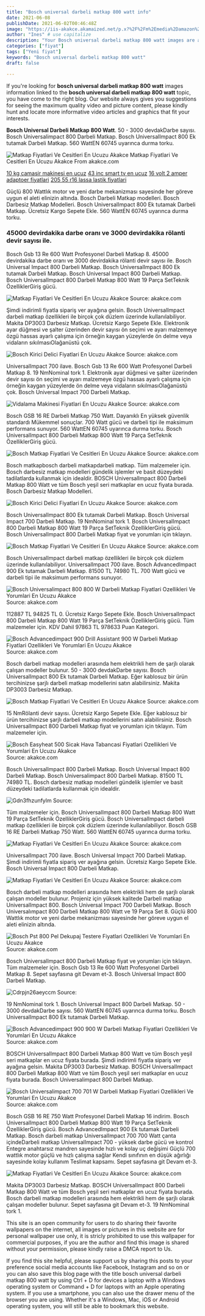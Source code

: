 ```yaml
---
title: "Bosch universal darbeli matkap 800 watt info"
date: 2021-06-08
publishDate: 2021-06-02T00:46:48Z
image: "https://iis-akakce.akamaized.net/p.x?%2F%2Fm%2Emedia%2Damazon%2Ecom%2Fimages%2FI%2F51OODAAUK%2DL%2E%5FSL500%5F%2Ejpg"
author: "Ines" # use capitalize
description: "Your Bosch universal darbeli matkap 800 watt images are available. Bosch universal darbeli matkap 800 watt are a topic that is being searched for and liked by netizens today. You can Find and Download the Bosch universal darbeli matkap 800 watt files here. Download all royalty-free vectors."
categories: ["fiyat"]
tags: ["Yeni fiyat"]
keywords: "Bosch universal darbeli matkap 800 watt"
draft: false

---
```


If you're looking for **bosch universal darbeli matkap 800 watt** images information linked to the **bosch universal darbeli matkap 800 watt** topic, you have come to the right  blog.  Our website always  gives you  suggestions  for seeing  the maximum  quality video and picture  content, please kindly hunt and locate more informative video articles and graphics  that fit your interests.

**Bosch Universal Darbeli Matkap 800 Watt**. 50 - 3000 devdakDarbe sayısı. Bosch Universalimpact 800 Darbeli Matkap. Bosch UniversalImpact 800 Ek tutamak Darbeli Matkap. 560 WattEN 60745 uyarınca durma torku.

![Matkap Fiyatlari Ve Cesitleri En Ucuzu Akakce](https://mcdn01.gittigidiyor.net/63809/638098116_0.jpg "Matkap Fiyatlari Ve Cesitleri En Ucuzu Akakce")
Matkap Fiyatlari Ve Cesitleri En Ucuzu Akakce From akakce.com

[10 kg camasir makinesi en ucuz](/10-kg-camasir-makinesi-en-ucuz/)
[43 inc smart tv en ucuz](/43-inc-smart-tv-en-ucuz/)
[16 volt 2 amper adaptoer fiyatlari](/16-volt-2-amper-adaptoer-fiyatlari/)
[205 55 r16 lassa lastik fiyatlari](/205-55-r16-lassa-lastik-fiyatlari/)

Güçlü 800 Wattlık motor ve yeni darbe mekanizması sayesinde her göreve uygun el aleti elinizin altında. Bosch Darbeli Matkap modelleri. Bosch Darbesiz Matkap Modelleri. Bosch UniversalImpact 800 Ek tutamak Darbeli Matkap. Ücretsiz Kargo Sepete Ekle. 560 WattEN 60745 uyarınca durma torku.

### 45000 devirdakika darbe oranı ve 3000 devirdakika rölanti devir sayısı ile.

Bosch Gsb 13 Re 600 Watt Profesyonel Darbeli Matkap 8. 45000 devirdakika darbe oranı ve 3000 devirdakika rölanti devir sayısı ile. Bosch Universal Impact 800 Darbeli Matkap. Bosch UniversalImpact 800 Ek tutamak Darbeli Matkap. Bosch Universal Impact 800 Darbeli Matkap. Bosch UniversalImpact 800 Darbeli Matkap 800 Watt 19 Parça SetTeknik ÖzelliklerGiriş gücü.


![Matkap Fiyatlari Ve Cesitleri En Ucuzu Akakce](https://mcdn01.gittigidiyor.net/63809/638098116_0.jpg "Matkap Fiyatlari Ve Cesitleri En Ucuzu Akakce")
Source: akakce.com

Şimdi indirimli fiyatla sipariş ver ayağına gelsin. Bosch UniversalImpact darbeli matkap özellikleri ile birçok çok düzlem üzerinde kullanılabiliyor. Makita DP3003 Darbesiz Matkap. Ücretsiz Kargo Sepete Ekle. Elektronik ayar düğmesi ve şalter üzerinden devir sayısı ön seçimi ve ayarı malzemeye özgü hassas ayarlı çalışma için örneğin kaygan yüzeylerde ön delme veya vidaların sıkılmasıOlağanüstü çok.

![Bosch Kirici Delici Fiyatlari En Ucuzu Akakce](https://iis-akakce.akamaized.net/p.x?%2F%2Fproductimages%2Ehepsiburada%2Enet%2Fs%2F58%2F600%2F11330507505714%2Ejpg "Bosch Kirici Delici Fiyatlari En Ucuzu Akakce")
Source: akakce.com

UniversalImpact 700 ilave. Bosch Gsb 13 Re 600 Watt Profesyonel Darbeli Matkap 8. 19 NmNominal tork 1. Elektronik ayar düğmesi ve şalter üzerinden devir sayısı ön seçimi ve ayarı malzemeye özgü hassas ayarlı çalışma için örneğin kaygan yüzeylerde ön delme veya vidaların sıkılmasıOlağanüstü çok. Bosch Universal Impact 700 Darbeli Matkap.

![Vidalama Makinesi Fiyatlari En Ucuzu Akakce](https://cdn.akakce.com/bosch/bosch-gsb-120-li-12v-akulu-darbeli-x.jpg "Vidalama Makinesi Fiyatlari En Ucuzu Akakce")
Source: akakce.com

Bosch GSB 16 RE Darbeli Matkap 750 Watt. Dayanıklı En yüksek güvenlik standardı Mükemmel sonuçlar. 700 Watt gücü ve darbeli tipi ile maksimum performans sunuyor. 560 WattEN 60745 uyarınca durma torku. Bosch UniversalImpact 800 Darbeli Matkap 800 Watt 19 Parça SetTeknik ÖzelliklerGiriş gücü.

![Bosch Matkap Fiyatlari Ve Cesitleri En Ucuzu Akakce](https://cdn.akakce.com/bosch/bosch-gsb-1300-550-w-darbeli-x.jpg "Bosch Matkap Fiyatlari Ve Cesitleri En Ucuzu Akakce")
Source: akakce.com

Bosch matkapbosch darbeli matkapdarbeli matkap. Tüm malzemeler için. Bosch darbesiz matkap modelleri gündelik işlemler ve basit düzeydeki tadilatlarda kullanmak için idealdir. BOSCH UniversalImpact 800 Darbeli Matkap 800 Watt ve tüm Bosch yeşil seri matkaplar en ucuz fiyata burada. Bosch Darbesiz Matkap Modelleri.

![Bosch Kirici Delici Fiyatlari En Ucuzu Akakce](https://iis-akakce.akamaized.net/p.x?%2F%2Fm%2Emedia%2Damazon%2Ecom%2Fimages%2FI%2F31V%2BDwnHtWL%2E%5FSL500%5F%2Ejpg "Bosch Kirici Delici Fiyatlari En Ucuzu Akakce")
Source: akakce.com

Bosch UniversalImpact 800 Ek tutamak Darbeli Matkap. Bosch Universal Impact 700 Darbeli Matkap. 19 NmNominal tork 1. Bosch UniversalImpact 800 Darbeli Matkap 800 Watt 19 Parça SetTeknik ÖzelliklerGiriş gücü. Bosch UniversalImpact 800 Darbeli Matkap fiyat ve yorumları için tıklayın.

![Bosch Matkap Fiyatlari Ve Cesitleri En Ucuzu Akakce](https://cdn.akakce.com/bosch/bosch-gsb-18-v-ec-18-v-akulu-darbeli-x.jpg "Bosch Matkap Fiyatlari Ve Cesitleri En Ucuzu Akakce")
Source: akakce.com

Bosch UniversalImpact darbeli matkap özellikleri ile birçok çok düzlem üzerinde kullanılabiliyor. UniversalImpact 700 ilave. Bosch AdvancedImpact 900 Ek tutamak Darbeli Matkap. 81500 TL 74980 TL. 700 Watt gücü ve darbeli tipi ile maksimum performans sunuyor.

![Bosch Universalimpact 800 800 W Darbeli Matkap Fiyatlari Ozellikleri Ve Yorumlari En Ucuzu Akakce](https://cdn.akakce.com/bosch/bosch-universalimpact-800-800-w-darbeli-z.jpg "Bosch Universalimpact 800 800 W Darbeli Matkap Fiyatlari Ozellikleri Ve Yorumlari En Ucuzu Akakce")
Source: akakce.com

112887 TL 94825 TL 0. Ücretsiz Kargo Sepete Ekle. Bosch UniversalImpact 800 Darbeli Matkap 800 Watt 19 Parça SetTeknik ÖzelliklerGiriş gücü. Tüm malzemeler için. KDV Dahil 97863 TL 978633 Puan Kategori.

![Bosch Advancedimpact 900 Drill Assistant 900 W Darbeli Matkap Fiyatlari Ozellikleri Ve Yorumlari En Ucuzu Akakce](https://iis-akakce.akamaized.net/p.z?%2F%2Fproductimages%2Ehepsiburada%2Enet%2Fs%2F5%2F600%2F9679836708914%2Ejpg "Bosch Advancedimpact 900 Drill Assistant 900 W Darbeli Matkap Fiyatlari Ozellikleri Ve Yorumlari En Ucuzu Akakce")
Source: akakce.com

Bosch darbeli matkap modelleri arasında hem elektrikli hem de şarjlı olarak çalışan modeller bulunur. 50 - 3000 devdakDarbe sayısı. Bosch UniversalImpact 800 Ek tutamak Darbeli Matkap. Eğer kablosuz bir ürün tercihinizse şarjlı darbeli matkap modellerini satın alabilirsiniz. Makita DP3003 Darbesiz Matkap.

![Bosch Matkap Fiyatlari Ve Cesitleri En Ucuzu Akakce](https://iis-akakce.akamaized.net/p.x?%2F%2Fm%2Emedia%2Damazon%2Ecom%2Fimages%2FI%2F511V57JCIVL%2E%5FSL500%5F%2Ejpg "Bosch Matkap Fiyatlari Ve Cesitleri En Ucuzu Akakce")
Source: akakce.com

15 NmRölanti devir sayısı. Ücretsiz Kargo Sepete Ekle. Eğer kablosuz bir ürün tercihinizse şarjlı darbeli matkap modellerini satın alabilirsiniz. Bosch UniversalImpact 800 Darbeli Matkap fiyat ve yorumları için tıklayın. Tüm malzemeler için.

![Bosch Easyheat 500 Sicak Hava Tabancasi Fiyatlari Ozellikleri Ve Yorumlari En Ucuzu Akakce](https://cdn.akakce.com/bosch/bosch-easyheat-500-z.jpg "Bosch Easyheat 500 Sicak Hava Tabancasi Fiyatlari Ozellikleri Ve Yorumlari En Ucuzu Akakce")
Source: akakce.com

Bosch UniversalImpact 800 Darbeli Matkap. Bosch Universal Impact 800 Darbeli Matkap. Bosch Universalimpact 800 Darbeli Matkap. 81500 TL 74980 TL. Bosch darbesiz matkap modelleri gündelik işlemler ve basit düzeydeki tadilatlarda kullanmak için idealdir.

![Gdn3fhzunfylm](https://iis-akakce.akamaized.net/p.z?%2F%2Fmcdn01%2Egittigidiyor%2Enet%2F68713%2F687139916%5F0%2Ejpg "Gdn3fhzunfylm")
Source: 

Tüm malzemeler için. Bosch UniversalImpact 800 Darbeli Matkap 800 Watt 19 Parça SetTeknik ÖzelliklerGiriş gücü. Bosch UniversalImpact darbeli matkap özellikleri ile birçok çok düzlem üzerinde kullanılabiliyor. Bosch GSB 16 RE Darbeli Matkap 750 Watt. 560 WattEN 60745 uyarınca durma torku.

![Matkap Fiyatlari Ve Cesitleri En Ucuzu Akakce](https://iis-akakce.akamaized.net/p.x?%2F%2Fm%2Emedia%2Damazon%2Ecom%2Fimages%2FI%2F41bpA4eyL3L%2E%5FSL500%5F%2Ejpg "Matkap Fiyatlari Ve Cesitleri En Ucuzu Akakce")
Source: akakce.com

UniversalImpact 700 ilave. Bosch Universal Impact 700 Darbeli Matkap. Şimdi indirimli fiyatla sipariş ver ayağına gelsin. Ücretsiz Kargo Sepete Ekle. Bosch Universal Impact 800 Darbeli Matkap.

![Matkap Fiyatlari Ve Cesitleri En Ucuzu Akakce](http://www.elmavm.com/wp-content/uploads/2020/09/549154420_0.jpg "Matkap Fiyatlari Ve Cesitleri En Ucuzu Akakce")
Source: akakce.com

Bosch darbeli matkap modelleri arasında hem elektrikli hem de şarjlı olarak çalışan modeller bulunur. Projeniz için yüksek kalitede Darbeli matkap UniversalImpact 800. Bosch Universal Impact 700 Darbeli Matkap. Bosch Universalımpact 800 Darbeli Matkap 800 Watt ve 19 Parça Set 8. Güçlü 800 Wattlık motor ve yeni darbe mekanizması sayesinde her göreve uygun el aleti elinizin altında.

![Bosch Pst 800 Pel Dekupaj Testere Fiyatlari Ozellikleri Ve Yorumlari En Ucuzu Akakce](https://iis-akakce.akamaized.net/p.z?%2F%2Fbau%2Dcdn%2Eveesk%2Enet%2Fmedia%2Fproduct%2F11%2F11270021%2F1148%2F202101260138%5F11270021%2Ejpg "Bosch Pst 800 Pel Dekupaj Testere Fiyatlari Ozellikleri Ve Yorumlari En Ucuzu Akakce")
Source: akakce.com

Bosch UniversalImpact 800 Darbeli Matkap fiyat ve yorumları için tıklayın. Tüm malzemeler için. Bosch Gsb 13 Re 600 Watt Profesyonel Darbeli Matkap 8. Sepet sayfasına git Devam et-3. Bosch Universal Impact 800 Darbeli Matkap.

![Cdrpjn26aeyccm](https://iis-akakce.akamaized.net/p.z?%2F%2Fbau%2Dcdn%2Eveesk%2Enet%2Fmedia%2Fproduct%2F61%2F61050066%2F1148%2F202105260910%5F610500661%2Ejpg "Cdrpjn26aeyccm")
Source: 

19 NmNominal tork 1. Bosch Universal Impact 800 Darbeli Matkap. 50 - 3000 devdakDarbe sayısı. 560 WattEN 60745 uyarınca durma torku. Bosch UniversalImpact 800 Ek tutamak Darbeli Matkap.

![Bosch Advancedimpact 900 900 W Darbeli Matkap Fiyatlari Ozellikleri Ve Yorumlari En Ucuzu Akakce](https://cdn.akakce.com/bosch/bosch-advancedimpact-900-900-w-darbeli-z.jpg "Bosch Advancedimpact 900 900 W Darbeli Matkap Fiyatlari Ozellikleri Ve Yorumlari En Ucuzu Akakce")
Source: akakce.com

BOSCH UniversalImpact 800 Darbeli Matkap 800 Watt ve tüm Bosch yeşil seri matkaplar en ucuz fiyata burada. Şimdi indirimli fiyatla sipariş ver ayağına gelsin. Makita DP3003 Darbesiz Matkap. BOSCH UniversalImpact 800 Darbeli Matkap 800 Watt ve tüm Bosch yeşil seri matkaplar en ucuz fiyata burada. Bosch Universalimpact 800 Darbeli Matkap.

![Bosch Universalimpact 700 701 W Darbeli Matkap Fiyatlari Ozellikleri Ve Yorumlari En Ucuzu Akakce](https://cdn.akakce.com/bosch/bosch-universalimpact-700-701-w-darbeli-z.jpg "Bosch Universalimpact 700 701 W Darbeli Matkap Fiyatlari Ozellikleri Ve Yorumlari En Ucuzu Akakce")
Source: akakce.com

Bosch GSB 16 RE 750 Watt Profesyonel Darbeli Matkap 16 indirim. Bosch UniversalImpact 800 Darbeli Matkap 800 Watt 19 Parça SetTeknik ÖzelliklerGiriş gücü. Bosch AdvancedImpact 900 Ek tutamak Darbeli Matkap. Bosch darbeli matkap UniversalImpact 700 700 Watt çanta içindeDarbeli matkap UniversalImpact 700 - yüksek darbe gücü ve kontrol Entegre anahtarsız mandren sayesinde hızlı ve kolay uç değişimi Güçlü 700 wattlık motor güçlü ve hızlı çalışma sağlar Kendi sınıfının en düşük ağırlığı sayesinde kolay kullanım Teslimat kapsamı. Sepet sayfasına git Devam et-3.

![Matkap Fiyatlari Ve Cesitleri En Ucuzu Akakce](https://iis-akakce.akamaized.net/p.x?%2F%2Fm%2Emedia%2Damazon%2Ecom%2Fimages%2FI%2F51OODAAUK%2DL%2E%5FSL500%5F%2Ejpg "Matkap Fiyatlari Ve Cesitleri En Ucuzu Akakce")
Source: akakce.com

Makita DP3003 Darbesiz Matkap. BOSCH UniversalImpact 800 Darbeli Matkap 800 Watt ve tüm Bosch yeşil seri matkaplar en ucuz fiyata burada. Bosch darbeli matkap modelleri arasında hem elektrikli hem de şarjlı olarak çalışan modeller bulunur. Sepet sayfasına git Devam et-3. 19 NmNominal tork 1.

This site is an open community for users to do sharing their favorite wallpapers on the internet, all images or pictures in this website are for personal wallpaper use only, it is stricly prohibited to use this wallpaper for commercial purposes, if you are the author and find this image is shared without your permission, please kindly raise a DMCA report to Us.

If you find this site helpful, please support us by sharing this posts to your preference social media accounts like Facebook, Instagram and so on or you can also save this blog page with the title bosch universal darbeli matkap 800 watt by using Ctrl + D for devices a laptop with a Windows operating system or Command + D for laptops with an Apple operating system. If you use a smartphone, you can also use the drawer menu of the browser you are using. Whether it's a Windows, Mac, iOS or Android operating system, you will still be able to bookmark this website.
